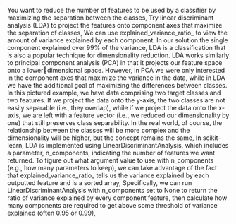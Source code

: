 You want to reduce the number of features to be used by a classifier by maximizing the separation
between the classes, Try linear discriminant analysis (LDA) to project the features onto component axes that maximize the
separation of classes, We can use explained_variance_ratio_ to view the amount of variance explained by each
component. In our solution the single component explained over 99% of the variance, LDA is a classification that is also a popular technique for dimensionality reduction. LDA works
similarly to principal component analysis (PCA) in that it projects our feature space onto a lowerdimensional space. However, in PCA we were only interested in the component axes that maximize the
variance in the data, while in LDA we have the additional goal of maximizing the differences between
classes. In this pictured example, we have data comprising two target classes and two features. If we
project the data onto the y-axis, the two classes are not easily separable (i.e., they overlap), while if we
project the data onto the x-axis, we are left with a feature vector (i.e., we reduced our dimensionality by
one) that still preserves class separability. In the real world, of course, the relationship between the
classes will be more complex and the dimensionality will be higher, but the concept remains the same, In scikit-learn, LDA is implemented using LinearDiscriminantAnalysis, which includes a parameter,
n_components, indicating the number of features we want returned. To figure out what argument value
to use with n_components (e.g., how many parameters to keep), we can take advantage of the fact that
explained_variance_ratio_ tells us the variance explained by each outputted feature and is a sorted
array, Specifically, we can run LinearDiscriminantAnalysis with n_components set to None to return the
ratio of variance explained by every component feature, then calculate how many components are
required to get above some threshold of variance explained (often 0.95 or 0.99), 
